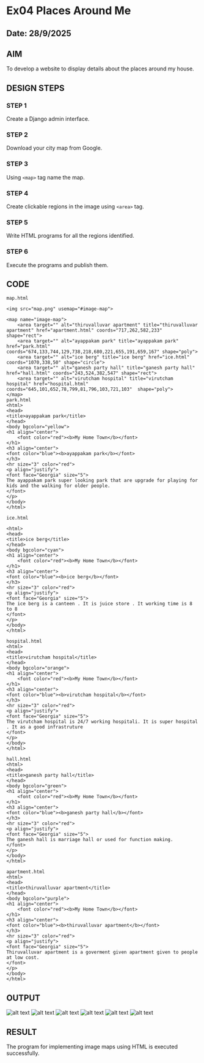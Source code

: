 # Ex04 Places Around Me
## Date: 28/9/2025

## AIM
To develop a website to display details about the places around my house.

## DESIGN STEPS

### STEP 1
Create a Django admin interface.

### STEP 2
Download your city map from Google.

### STEP 3
Using ```<map>``` tag name the map.

### STEP 4
Create clickable regions in the image using ```<area>``` tag.

### STEP 5
Write HTML programs for all the regions identified.

### STEP 6
Execute the programs and publish them.

## CODE
```
map.html

<img src="map.png" usemap="#image-map">

<map name="image-map">
    <area target="" alt="thiruvalluvar apartment" title="thiruvalluvar apartment" href="apartment.html" coords="717,262,582,233" shape="rect">
    <area target="" alt="ayappakam park" title="ayappakam park" href="park.html" coords="674,133,744,129,738,218,680,221,655,191,659,167" shape="poly">
    <area target="" alt="ice berg" title="ice berg" href="ice.html" coords="1070,338,50" shape="circle">
    <area target="" alt="ganesh party hall" title="ganesh party hall" href="hall.html" coords="243,524,382,547" shape="rect">
    <area target="" alt="virutcham hospital" title="virutcham hospital" href="hospital.html" coords="645,101,652,78,799,81,796,103,721,103"  shape="poly">
</map>
park.html
<html>
<head>
<title>ayappakam park</title>
</head>
<body bgcolor="yellow">
<h1 align="center">
    <font color="red"><b>My Home Town</b></font>
</h1>
<h3 align="center">
<font color="blue"><b>ayappakam park</b></font>
</h3>
<hr size="3" color="red">
<p align="justify">
<font face="Georgia" size="5">
The ayappakam park super looking park that are upgrade for playing for kids and the walking for older people.
</font>
</p>
</body>
</html>

ice.html

<html>
<head>
<title>ice berg</title>
</head>
<body bgcolor="cyan">
<h1 align="center">
    <font color="red"><b>My Home Town</b></font>
</h1>
<h3 align="center">
<font color="blue"><b>ice berg</b></font>
</h3>
<hr size="3" color="red">
<p align="justify">
<font face="Georgia" size="5">
The ice berg is a canteen . It is juice store . It working time is 8 to 8
</font>
</p>
</body>
</html>

hospital.html
<html>
<head>
<title>virutcham hospital</title>
</head>
<body bgcolor="orange">
<h1 align="center">
    <font color="red"><b>My Home Town</b></font>
</h1>
<h3 align="center">
<font color="blue"><b>virutcham hospital</b></font>
</h3>
<hr size="3" color="red">
<p align="justify">
<font face="Georgia" size="5">
The virutcham hospital is 24/7 working hospitali. It is super hospital . It as a good infrastruture
</font>
</p>
</body>
</html>

hall.html
<html>
<head>
<title>ganesh party hall</title>
</head>
<body bgcolor="green">
<h1 align="center">
    <font color="red"><b>My Home Town</b></font>
</h1>
<h3 align="center">
<font color="blue"><b>ganesh party hall</b></font>
</h3>
<hr size="3" color="red">
<p align="justify">
<font face="Georgia" size="5">
The ganesh hall is marriage hall or used for function making.  
</font>
</p>
</body>
</html>

apartment.html
<html>
<head>
<title>thiruvalluvar apartment</title>
</head>
<body bgcolor="purple">
<h1 align="center">
    <font color="red"><b>My Home Town</b></font>
</h1>
<h3 align="center">
<font color="blue"><b>thiruvalluvar apartment</b></font>
</h3>
<hr size="3" color="red">
<p align="justify">
<font face="Georgia" size="5">
Thiruvalluvar apartment is a goverment given apartment given to people at low cost.
</font>
</p>
</body>
</html>
```

## OUTPUT
![alt text](<Screenshot (15).png>)
![alt text](<Screenshot (11).png>)
![alt text](<Screenshot (12).png>)
![alt text](<Screenshot (13).png>)
![alt text](<Screenshot (14).png>)
![alt text](<Screenshot (16).png>)

## RESULT
The program for implementing image maps using HTML is executed successfully.
